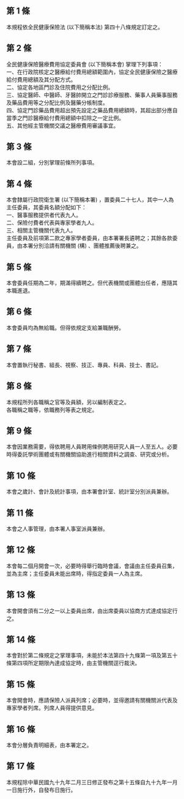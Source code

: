 第 1 條
-------
本規程依全民健康保險法 (以下簡稱本法) 第四十八條規定訂定之。

第 2 條
-------
全民健康保險醫療費用協定委員會 (以下簡稱本會) 掌理下列事項：  
一、在行政院核定之醫療給付費用總額範圍內，協定全民健康保險之醫療  
    給付費用總額及其分配方式。  
二、協定各地區門診及住院費用之分配比例。  
三、協定醫師、中醫師、牙醫帥開立之門診診療服務、藥事人員藥事服務  
    及藥品費用等之分配比例及醫藥分帳制度。  
四、協定門診藥品費用超出預先設定之藥品費用總額時，其超出部分應自  
    當季之門診醫療給付費用總額中扣除之一定比例。  
五、其他經主管機關交議之醫療費用審議事宜。

第 3 條
-------
本會設二組，分別掌理前條所列事項。

第 4 條
-------
本會隸屬行政院衛生署 (以下簡稱本署) ，置委員二十七人，其中一人為  
主任委員，其委員名額分配如下：  
一、醫事服務提供者代表九人。  
二、保險付費者代表與專家學者九人。  
三、相關主管機關代表九人。  
主任委員及前項第二款之專家學者委員，由本署署長遴聘之；其餘各款委  
員，由本署分別洽請有關機關 (構) 、團體推薦後聘兼之。

第 5 條
-------
本會委員任期為二年，期滿得續聘之。但代表機關或團體出任者，應隨其  
本職進退。

第 6 條
-------
本會委員均為無給職。但得依規定支給兼職酬勞。

第 7 條
-------
本會置執行秘書、組長、視察、技正、專員、科員、技士、書記。

第 8 條
-------
本規程所列各職稱之官等及員額，另以編制表定之。  
各職稱之職等，依職務列等表之規定。

第 9 條
-------
本會因業務需要，得依聘用人員聘用條例聘用研究人員一人至五人。必要  
時得委託學術團體或有關機關協助進行相關資料之調查、研究或分析。

第 10 條
--------
本會之歲計、會計及統計事項，由本署會計室、統計室分別派員兼辦。

第 11 條
--------
本會之人事管理，由本署人事室派員兼辦。

第 12 條
--------
本會每二個月開會一次，必要時得舉行臨時會議，會議由主任委員召集，  
並為主席；主任委員未能出席時，得指定委員一人為主席。

第 13 條
--------
本會開會須有二分之一以上委員出席，由出席委員以協商方式達成協定行  
之。

第 14 條
--------
本會對於第二條規定之掌理事項，未能於本法第四十九條第一項及第五十  
條第四項所定期限內達成協定時，由主管機關逕行裁決。

第 15 條
--------
本會開會時，應請保險人派員列席；必要時，並得邀請有關機關派代表及  
專家學者列席。列席人員得提供意見。

第 16 條
--------
本會分層負責明細表，由本署定之。

第 17 條
--------
本規程除中華民國九十九年二月三日修正發布之第十五條自九十九年一月  
一日施行外，自發布日施行。

